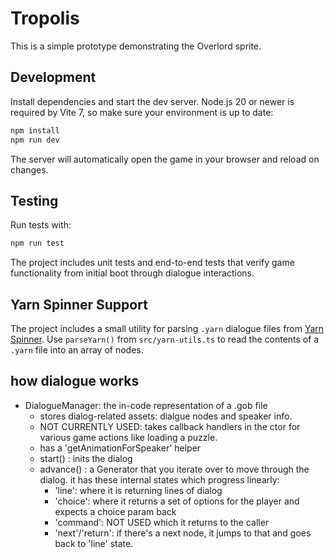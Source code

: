 # Tropolis

This is a simple prototype demonstrating the Overlord sprite.

## Development

Install dependencies and start the dev server. Node.js 20 or newer is
required by Vite 7, so make sure your environment is up to date:

```bash
npm install
npm run dev
```

The server will automatically open the game in your browser and reload on changes.

## Testing

Run tests with:

```bash
npm run test
```

The project includes unit tests and end-to-end tests that verify game functionality from initial boot through dialogue interactions.

## Yarn Spinner Support

The project includes a small utility for parsing `.yarn` dialogue files from
[Yarn Spinner](https://yarnspinner.dev/). Use `parseYarn()` from
`src/yarn-utils.ts` to read the contents of a `.yarn` file into an array of
nodes.

## how dialogue works 

* DialogueManager: the in-code representation of a .gob file
  * stores dialog-related assets: dialgue nodes and speaker info.
  * NOT CURRENTLY USED: takes callback handlers in the ctor for various game actions like loading a puzzle.
  * has a 'getAnimationForSpeaker' helper
  * start() : inits the dialog
  * advance() : a Generator that you iterate over to move through the dialog. it has these internal states which progress linearly:
    * 'line': where it is returning lines of dialog
    * 'choice': where it returns a set of options for the player and expects a choice param back
    * 'command': NOT USED which it returns to the caller
    * 'next'/'return': if there's a next node, it jumps to that and goes back to 'line' state. 

